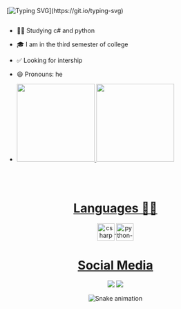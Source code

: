 [![Typing SVG](https://readme-typing-svg.herokuapp.com/?color=00FF00&size=35&center=true&vCenter=true&width=1000&lines=Hello!+;I+am+Samuel+Gonçalves,+Developer.)](https://git.io/typing-svg)
##
- 👨‍💻 Studying c# and python
- 🎓 I am in the third semester of college
- ✅ Looking for intership
- 😄 Pronouns: he

- <div>
  <a href="https://github.com/Samuelgosilva">
  <img height="180em" src="https://github-readme-stats.vercel.app/api?username=Samuelgosilva&show_icons=true&theme=dark&include_all_commits=true&count_private=true"/>
  <img height="180em" src="https://github-readme-stats.vercel.app/api/top-langs/?username=Samuelgosilva&layout=compact&langs_count=16&theme=dark"/>
</div>
<br>

<div  align="center"> 
  <div style="display: inline_block"><br>
    <h1 align="center"> Languages 👨‍💻</h1>
    
<div>
<img align="center" height="40" width="40" alt="csharp-icon" <img src="https://cdn.jsdelivr.net/gh/devicons/devicon/icons/csharp/csharp-original.svg" />
<img align="center" height="40" width="40" alt="python-icon" <img src="https://cdn.jsdelivr.net/gh/devicons/devicon/icons/python/python-original.svg" />
               
 </div>
 
 <h1 align="center">Social Media</h1>
<a href= "https://www.instagram.com/eusamuu_/" target="_blank"><img src="https://img.shields.io/badge/Instagram-E4405F?style=for-the-badge&logo=instagram&logoColor=white" target="_blank"></a>
<a href= "mailto:samuelesilva@hotmail.com"><img src="https://img.shields.io/badge/Gmail-D14836?style=for-the-badge&logo=gmail&logoColor=white" target="_blank"></a>

![Snake animation](https://github.com/Samuelgosilva/Samuelgosilva/blob/output/github-contribution-grid-snake.svg) 

